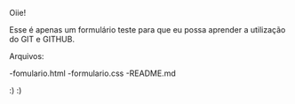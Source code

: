 Oiie!

Esse é apenas um formulário teste para que eu possa aprender a utilização do GIT e GITHUB.

Arquivos:

-fomulario.html
-formulario.css
-README.md

:) :)